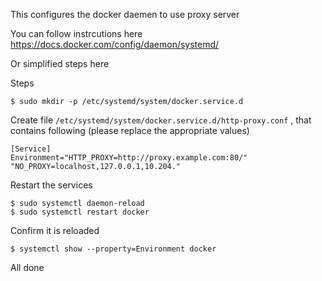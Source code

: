 This configures the docker daemen to use proxy server

You can follow instrcutions here  https://docs.docker.com/config/daemon/systemd/

Or simplified steps here

Steps

    $ sudo mkdir -p /etc/systemd/system/docker.service.d

Create file <code>/etc/systemd/system/docker.service.d/http-proxy.conf</code> , that contains following (please replace the appropriate values)

    [Service]
    Environment="HTTP_PROXY=http://proxy.example.com:80/" "NO_PROXY=localhost,127.0.0.1,10.204."

Restart the services

    $ sudo systemctl daemon-reload
    $ sudo systemctl restart docker

Confirm it is reloaded

    $ systemctl show --property=Environment docker

All done

